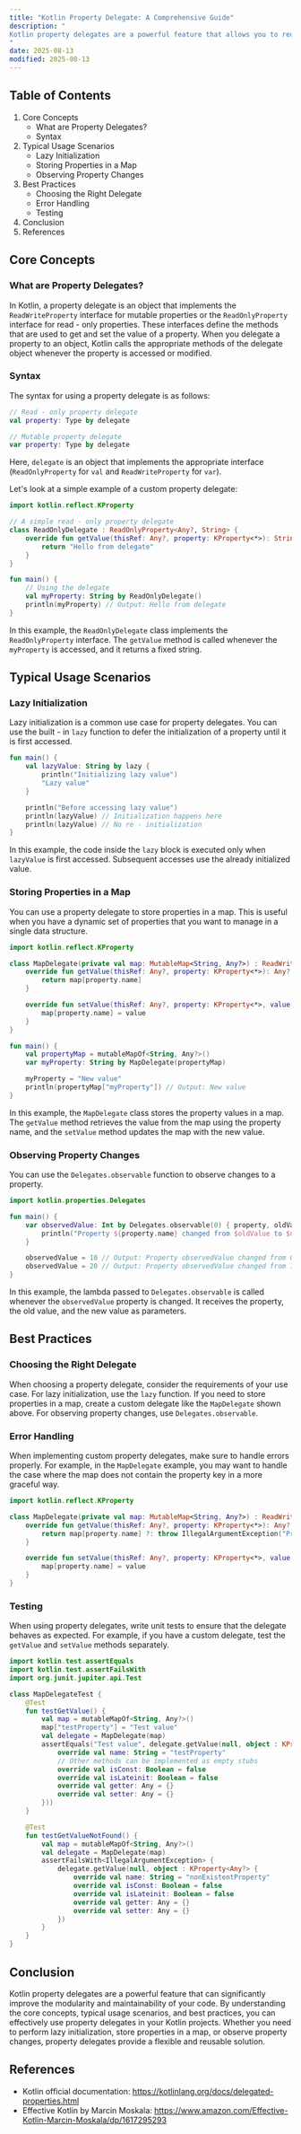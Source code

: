 ```yaml
---
title: "Kotlin Property Delegate: A Comprehensive Guide"
description: "
Kotlin property delegates are a powerful feature that allows you to reuse the logic of how a property gets its value or how it is stored. Instead of writing the same getter and setter code for multiple properties, you can delegate these responsibilities to a separate class or object. This not only reduces code duplication but also makes your code more modular and easier to maintain. In this blog post, we will explore the core concepts of Kotlin property delegates, their typical usage scenarios, and best practices.
"
date: 2025-08-13
modified: 2025-08-13
---
```


## Table of Contents
1. Core Concepts
    - What are Property Delegates?
    - Syntax
2. Typical Usage Scenarios
    - Lazy Initialization
    - Storing Properties in a Map
    - Observing Property Changes
3. Best Practices
    - Choosing the Right Delegate
    - Error Handling
    - Testing
4. Conclusion
5. References

## Core Concepts

### What are Property Delegates?
In Kotlin, a property delegate is an object that implements the `ReadWriteProperty` interface for mutable properties or the `ReadOnlyProperty` interface for read - only properties. These interfaces define the methods that are used to get and set the value of a property. When you delegate a property to an object, Kotlin calls the appropriate methods of the delegate object whenever the property is accessed or modified.

### Syntax
The syntax for using a property delegate is as follows:

```kotlin
// Read - only property delegate
val property: Type by delegate

// Mutable property delegate
var property: Type by delegate
```

Here, `delegate` is an object that implements the appropriate interface (`ReadOnlyProperty` for `val` and `ReadWriteProperty` for `var`).

Let's look at a simple example of a custom property delegate:

```kotlin
import kotlin.reflect.KProperty

// A simple read - only property delegate
class ReadOnlyDelegate : ReadOnlyProperty<Any?, String> {
    override fun getValue(thisRef: Any?, property: KProperty<*>): String {
        return "Hello from delegate"
    }
}

fun main() {
    // Using the delegate
    val myProperty: String by ReadOnlyDelegate()
    println(myProperty) // Output: Hello from delegate
}
```

In this example, the `ReadOnlyDelegate` class implements the `ReadOnlyProperty` interface. The `getValue` method is called whenever the `myProperty` is accessed, and it returns a fixed string.

## Typical Usage Scenarios

### Lazy Initialization
Lazy initialization is a common use case for property delegates. You can use the built - in `lazy` function to defer the initialization of a property until it is first accessed.

```kotlin
fun main() {
    val lazyValue: String by lazy {
        println("Initializing lazy value")
        "Lazy value"
    }

    println("Before accessing lazy value")
    println(lazyValue) // Initialization happens here
    println(lazyValue) // No re - initialization
}
```

In this example, the code inside the `lazy` block is executed only when `lazyValue` is first accessed. Subsequent accesses use the already initialized value.

### Storing Properties in a Map
You can use a property delegate to store properties in a map. This is useful when you have a dynamic set of properties that you want to manage in a single data structure.

```kotlin
import kotlin.reflect.KProperty

class MapDelegate(private val map: MutableMap<String, Any?>) : ReadWriteProperty<Any?, Any?> {
    override fun getValue(thisRef: Any?, property: KProperty<*>): Any? {
        return map[property.name]
    }

    override fun setValue(thisRef: Any?, property: KProperty<*>, value: Any?) {
        map[property.name] = value
    }
}

fun main() {
    val propertyMap = mutableMapOf<String, Any?>()
    var myProperty: String by MapDelegate(propertyMap)

    myProperty = "New value"
    println(propertyMap["myProperty"]) // Output: New value
}
```

In this example, the `MapDelegate` class stores the property values in a map. The `getValue` method retrieves the value from the map using the property name, and the `setValue` method updates the map with the new value.

### Observing Property Changes
You can use the `Delegates.observable` function to observe changes to a property.

```kotlin
import kotlin.properties.Delegates

fun main() {
    var observedValue: Int by Delegates.observable(0) { property, oldValue, newValue ->
        println("Property ${property.name} changed from $oldValue to $newValue")
    }

    observedValue = 10 // Output: Property observedValue changed from 0 to 10
    observedValue = 20 // Output: Property observedValue changed from 10 to 20
}
```

In this example, the lambda passed to `Delegates.observable` is called whenever the `observedValue` property is changed. It receives the property, the old value, and the new value as parameters.

## Best Practices

### Choosing the Right Delegate
When choosing a property delegate, consider the requirements of your use case. For lazy initialization, use the `lazy` function. If you need to store properties in a map, create a custom delegate like the `MapDelegate` shown above. For observing property changes, use `Delegates.observable`.

### Error Handling
When implementing custom property delegates, make sure to handle errors properly. For example, in the `MapDelegate` example, you may want to handle the case where the map does not contain the property key in a more graceful way.

```kotlin
import kotlin.reflect.KProperty

class MapDelegate(private val map: MutableMap<String, Any?>) : ReadWriteProperty<Any?, Any?> {
    override fun getValue(thisRef: Any?, property: KProperty<*>): Any? {
        return map[property.name] ?: throw IllegalArgumentException("Property ${property.name} not found in map")
    }

    override fun setValue(thisRef: Any?, property: KProperty<*>, value: Any?) {
        map[property.name] = value
    }
}
```

### Testing
When using property delegates, write unit tests to ensure that the delegate behaves as expected. For example, if you have a custom delegate, test the `getValue` and `setValue` methods separately.

```kotlin
import kotlin.test.assertEquals
import kotlin.test.assertFailsWith
import org.junit.jupiter.api.Test

class MapDelegateTest {
    @Test
    fun testGetValue() {
        val map = mutableMapOf<String, Any?>()
        map["testProperty"] = "Test value"
        val delegate = MapDelegate(map)
        assertEquals("Test value", delegate.getValue(null, object : KProperty<Any?> {
            override val name: String = "testProperty"
            // Other methods can be implemented as empty stubs
            override val isConst: Boolean = false
            override val isLateinit: Boolean = false
            override val getter: Any = {}
            override val setter: Any = {}
        }))
    }

    @Test
    fun testGetValueNotFound() {
        val map = mutableMapOf<String, Any?>()
        val delegate = MapDelegate(map)
        assertFailsWith<IllegalArgumentException> {
            delegate.getValue(null, object : KProperty<Any?> {
                override val name: String = "nonExistentProperty"
                override val isConst: Boolean = false
                override val isLateinit: Boolean = false
                override val getter: Any = {}
                override val setter: Any = {}
            })
        }
    }
}
```

## Conclusion
Kotlin property delegates are a powerful feature that can significantly improve the modularity and maintainability of your code. By understanding the core concepts, typical usage scenarios, and best practices, you can effectively use property delegates in your Kotlin projects. Whether you need to perform lazy initialization, store properties in a map, or observe property changes, property delegates provide a flexible and reusable solution.

## References
- Kotlin official documentation: https://kotlinlang.org/docs/delegated-properties.html
- Effective Kotlin by Marcin Moskala: https://www.amazon.com/Effective-Kotlin-Marcin-Moskala/dp/1617295293